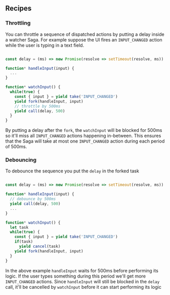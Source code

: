 ## Recipes

### Throttling

You can throttle a sequence of dispatched actions by putting a delay inside a watcher Saga.
For example suppose the UI fires an `INPUT_CHANGED` action while the user is typing in a text
field.

```javascript

const delay = (ms) => new Promise(resolve => setTimeout(resolve, ms))

function* handleInput(input) {
  ...
}

function* watchInput() {
  while(true) {
    const { input } = yield take('INPUT_CHANGED')
    yield fork(handleInput, input)
    // throttle by 500ms
    yield call(delay, 500)
  }
}
```

By putting a delay after the `fork`, the `watchInput` will be blocked for 500ms so it'll miss
all `INPUT_CHANGED` actions happening in-between. This ensures that the Saga will take at most
one `INPUT_CHANGED` action during each period of 500ms.

### Debouncing

To debounce the sequence you put the `delay` in the forked task

```javascript

const delay = (ms) => new Promise(resolve => setTimeout(resolve, ms))

function* handleInput(input) {
  // debounce by 500ms
  yield call(delay, 500)
  ...
}

function* watchInput() {
  let task
  while(true) {
    const { input } = yield take('INPUT_CHANGED')
    if(task)
      yield cancel(task)
    yield fork(handleInput, input)
  }
}
```

In the above example `handleInput` waits for 500ms before performing its logic. If the user
types something during this period we'll get more `INPUT_CHANGED` actions. Since `handleInput`
will still be blocked in the `delay` call, it'll be cancelled by `watchInput` before it can start
performing its logic
